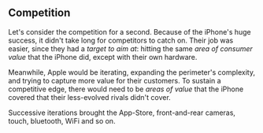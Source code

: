 
## Competition

Let's consider the competition for a second.  Because of the iPhone's huge success, it didn't take long for competitors to catch on.  Their job was easier, since they had a _target to aim at_: hitting the same _area of consumer value_ that the iPhone did, except with their own hardware.

Meanwhile, Apple would be iterating, expanding the perimeter's complexity, and trying to capture more value for their customers.  To sustain a competitive edge, there would need to be _areas of value_ that the iPhone covered that their less-evolved rivals didn't cover.

Successive iterations brought the App-Store, front-and-rear cameras, touch, bluetooth, WiFi and so on. 
